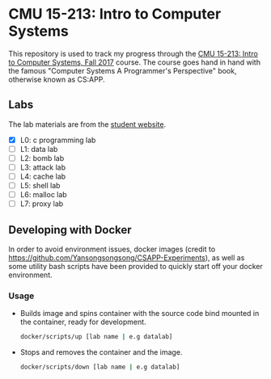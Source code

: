 # CMU 15-213: Intro to Computer Systems

This repository is used to track my progress through the [CMU 15-213: Intro to Computer Systems, Fall 2017](https://www.cs.cmu.edu/afs/cs/academic/class/15213-f17/www/schedule.html) course. The course goes hand in hand with the famous "Computer Systems A Programmer's Perspective" book, otherwise known as CS:APP.

## Labs

The lab materials are from the [student website](http://csapp.cs.cmu.edu/3e/labs.html).

- [x] L0: c programming lab
- [ ] L1: data lab
- [ ] L2: bomb lab
- [ ] L3: attack lab
- [ ] L4: cache lab
- [ ] L5: shell lab
- [ ] L6: malloc lab
- [ ] L7: proxy lab

## Developing with Docker

In order to avoid environment issues, docker images (credit to https://github.com/Yansongsongsong/CSAPP-Experiments), as well as
some utility bash scripts have been provided to quickly start off your docker environment.

### Usage

* Builds image and spins container with the source code bind mounted in the container, ready for development.

    ```bash
    docker/scripts/up [lab name | e.g datalab]
    ```

* Stops and removes the container and the image.
    ```bash
    docker/scripts/down [lab name | e.g datalab]
    ```
